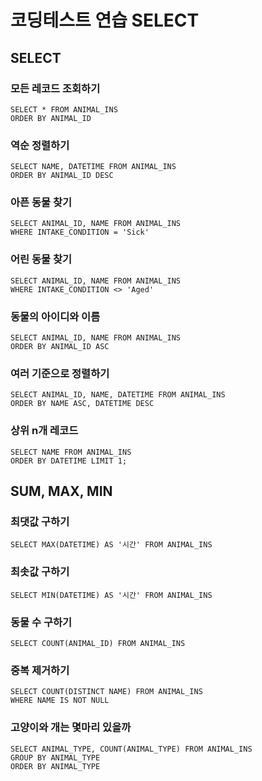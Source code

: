 # 코딩테스트 연습 SELECT
## SELECT

### 모든 레코드 조회하기
```
SELECT * FROM ANIMAL_INS
ORDER BY ANIMAL_ID
```

### 역순 정렬하기
```
SELECT NAME, DATETIME FROM ANIMAL_INS
ORDER BY ANIMAL_ID DESC
```

### 아픈 동물 찾기
```
SELECT ANIMAL_ID, NAME FROM ANIMAL_INS
WHERE INTAKE_CONDITION = 'Sick'
```

### 어린 동물 찾기
```
SELECT ANIMAL_ID, NAME FROM ANIMAL_INS
WHERE INTAKE_CONDITION <> 'Aged'
```

### 동물의 아이디와 이름
```
SELECT ANIMAL_ID, NAME FROM ANIMAL_INS
ORDER BY ANIMAL_ID ASC
```

### 여러 기준으로 정렬하기
```
SELECT ANIMAL_ID, NAME, DATETIME FROM ANIMAL_INS
ORDER BY NAME ASC, DATETIME DESC
```

### 상위 n개 레코드
```
SELECT NAME FROM ANIMAL_INS
ORDER BY DATETIME LIMIT 1;
```

## SUM, MAX, MIN

### 최댓값 구하기
```
SELECT MAX(DATETIME) AS '시간' FROM ANIMAL_INS
```

### 최솟값 구하기
```
SELECT MIN(DATETIME) AS '시간' FROM ANIMAL_INS
```

### 동물 수 구하기
```
SELECT COUNT(ANIMAL_ID) FROM ANIMAL_INS
```

### 중복 제거하기
```
SELECT COUNT(DISTINCT NAME) FROM ANIMAL_INS
WHERE NAME IS NOT NULL
```

### 고양이와 개는 몇마리 있을까
```
SELECT ANIMAL_TYPE, COUNT(ANIMAL_TYPE) FROM ANIMAL_INS
GROUP BY ANIMAL_TYPE
ORDER BY ANIMAL_TYPE
```
